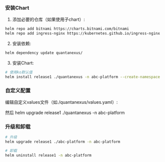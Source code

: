 ### 安装Chart

1. 添加必要的仓库（如果使用子chart）:
```bash
helm repo add bitnami https://charts.bitnami.com/bitnami
helm repo add ingress-nginx https://kubernetes.github.io/ingress-nginx
```

2. 安装依赖:
```bash
helm dependency update quantanexus/
```

3. 安装Chart:
```bash
# 使用ko默认值
helm install release1 ./quantanexus -n abc-platform --create-namespace
```

### 自定义配置

编辑自定义values文件（如./quantanexus/values.yaml）:

然后 
helm upgrade release1 ./quantanexus -n abc-platform


### 升级和卸载

```bash
# 升级
helm upgrade release1 ./abc-platform -n abc-platform

# 卸载
helm uninstall release1 -n abc-platform
```

